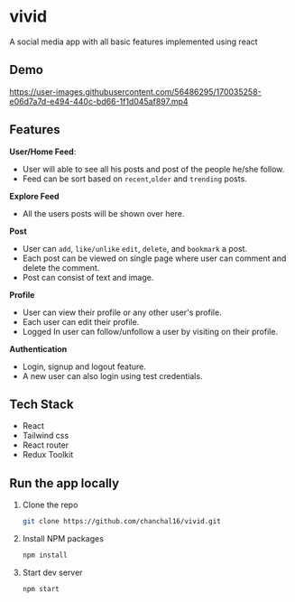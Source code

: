 # vivid
 A social media app with all basic features implemented using react

## Demo


https://user-images.githubusercontent.com/56486295/170035258-e06d7a7d-e494-440c-bd66-1f1d045af897.mp4


 
## Features
**User/Home Feed**:

- User will able to see all his posts and post of the people he/she follow.
- Feed can be sort based on `recent`,`older` and `trending` posts.

**Explore Feed**

- All the users posts will be shown over here.

**Post**

- User can `add`, `like/unlike` `edit`, `delete`, and `bookmark` a post.
- Each post can be viewed on single page where user can comment and delete the comment.
- Post can consist of text and image.

**Profile**

- User can view their profile or any other user's profile.
- Each user can edit their profile.
- Logged In user can follow/unfollow a user by visiting on their profile.

**Authentication**

- Login, signup and logout feature.
- A new user can also login using test credentials.


## Tech Stack
- React
- Tailwind css
- React router
- Redux Toolkit

## Run the app locally

1. Clone the repo
   ```sh
   git clone https://github.com/chanchal16/vivid.git
   ```
2. Install NPM packages
   ```sh
   npm install
   ```
3. Start dev server
   ```sh
   npm start
